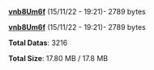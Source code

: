 [**vnb8Um6f**](/data/vnb8Um6f.txt) (15/11/22 - 19:21)- 2789 bytes

[**vnb8Um6f**](/data/vnb8Um6f.txt) (15/11/22 - 19:21)- 2789 bytes

**Total Datas**: 3216

**Total Size**: 17.80 MB / 17.8 MB